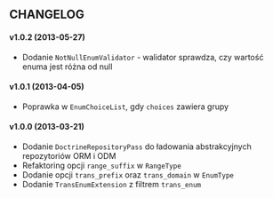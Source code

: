 ## CHANGELOG ##

#### v1.0.2 (2013-05-27) ####
- Dodanie `NotNullEnumValidator` - walidator sprawdza, czy wartość enuma jest różna od null

#### v1.0.1 (2013-04-05) ####
- Poprawka w `EnumChoiceList`, gdy `choices` zawiera grupy

#### v1.0.0 (2013-03-21) ####
- Dodanie `DoctrineRepositoryPass` do ładowania abstrakcyjnych repozytoriów ORM i ODM
- Refaktoring opcji `range_suffix` w `RangeType`
- Dodanie opcji `trans_prefix` oraz `trans_domain` w `EnumType`
- Dodanie `TransEnumExtension` z filtrem `trans_enum`
